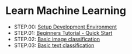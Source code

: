 Learn Machine Learning
===

- STEP.00: [Setup Development Environment](step_00/README.md)
- STEP.01: [Beginners Tutorial - Quick Start](step_01/README.md)
- STEP.02: [Basic image classification](step_02/README.md)
- STEP.03: [Basic text classification](step_03/README.md)
